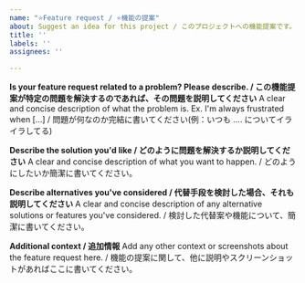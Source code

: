 ```yaml
---
name: "⭐Feature request / ⭐機能の提案"
about: Suggest an idea for this project / このプロジェクトへの機能提案です。
title: ''
labels: ''
assignees: ''

---
```


**Is your feature request related to a problem? Please describe. / この機能提案が特定の問題を解決するのであれば、その問題を説明してください**
A clear and concise description of what the problem is. Ex. I'm always frustrated when [...] / 問題が何なのか完結に書いてください(例：いつも .... についてイライラしてる)

**Describe the solution you'd like / どのように問題を解決するか説明してください**
A clear and concise description of what you want to happen. / どのようにしたいか簡潔に書いてください。

**Describe alternatives you've considered / 代替手段を検討した場合、それも説明してください**
A clear and concise description of any alternative solutions or features you've considered. / 検討した代替案や機能について、簡潔に書いてください。

**Additional context / 追加情報**
Add any other context or screenshots about the feature request here. / 機能の提案に関して、他に説明やスクリーンショットがあればここに書いてください。
